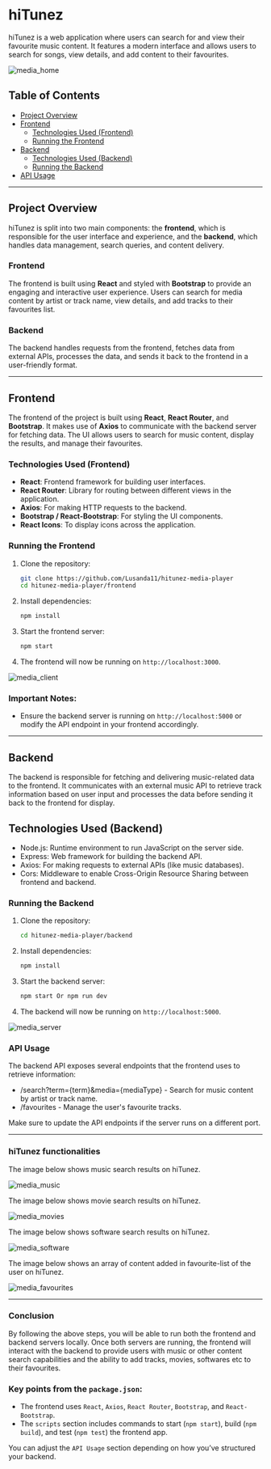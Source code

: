# hiTunez

hiTunez is a web application where users can search for and view their favourite music content. It features a modern interface and allows users to search for songs, view details, and add content to their favourites.

![media_home](./frontend/assets/media_home.png)

## Table of Contents
- [Project Overview](#project-overview)
- [Frontend](#frontend)
  - [Technologies Used (Frontend)](#technologies-used-frontend)
  - [Running the Frontend](#running-the-frontend)
- [Backend](#backend)
  - [Technologies Used (Backend)](#technologies-used-backend)
  - [Running the Backend](#running-the-backend)
- [API Usage](#api-usage)

---

## Project Overview

hiTunez is split into two main components: the **frontend**, which is responsible for the user interface and experience, and the **backend**, which handles data management, search queries, and content delivery.

### Frontend
The frontend is built using **React** and styled with **Bootstrap** to provide an engaging and interactive user experience. Users can search for media content by artist or track name, view details, and add tracks to their favourites list.

### Backend
The backend handles requests from the frontend, fetches data from external APIs, processes the data, and sends it back to the frontend in a user-friendly format.

---

## Frontend

The frontend of the project is built using **React**, **React Router**, and **Bootstrap**. It makes use of **Axios** to communicate with the backend server for fetching data. The UI allows users to search for music content, display the results, and manage their favourites.

### Technologies Used (Frontend)
- **React**: Frontend framework for building user interfaces.
- **React Router**: Library for routing between different views in the application.
- **Axios**: For making HTTP requests to the backend.
- **Bootstrap / React-Bootstrap**: For styling the UI components.
- **React Icons**: To display icons across the application.

### Running the Frontend

1. Clone the repository:

   ```bash
   git clone https://github.com/Lusanda11/hitunez-media-player
   cd hitunez-media-player/frontend
   ```

2. Install dependencies:

    ```bash
    npm install    
    ```

3. Start the frontend server:

    ```bash
    npm start    
    ```

4. The frontend will now be running on `http://localhost:3000`.

![media_client](./frontend/assets/media_client.png)


### Important Notes:
- Ensure the backend server is running on `http://localhost:5000` or modify the API endpoint in your frontend accordingly.

---

## Backend

The backend is responsible for fetching and delivering music-related data to the frontend. It communicates with an external music API to retrieve track information based on user input and processes the data before sending it back to the frontend for display.


## Technologies Used (Backend)

- Node.js: Runtime environment to run JavaScript on the server side.
- Express: Web framework for building the backend API.
- Axios: For making requests to external APIs (like music databases).
- Cors: Middleware to enable Cross-Origin Resource Sharing between frontend and backend.

### Running the Backend

1. Clone the repository:

   ```bash
   cd hitunez-media-player/backend
   ```

2. Install dependencies:

    ```bash
    npm install    
    ```

3. Start the backend server:

    ```bash
    npm start Or npm run dev   
    ```

4. The backend will now be running on `http://localhost:5000`.

![media_server](./frontend/assets/media_server.png)


### API Usage
The backend API exposes several endpoints that the frontend uses to retrieve information:

- /search?term={term}&media={mediaType} - Search for music content by artist or track name.
- /favourites - Manage the user's favourite tracks.

Make sure to update the API endpoints if the server runs on a different port.

---


### hiTunez functionalities


The image below shows music search results on hiTunez.

![media_music](./frontend/assets/media_music.png)

The image below shows movie search results on hiTunez.

![media_movies](./frontend/assets/media_movies.png)

The image below shows software search results on hiTunez.

![media_software](./frontend/assets/media_software.png)

The image below shows an array of content added in  favourite-list of the user on hiTunez.

![media_favourites](./frontend/assets/media_favourites.png)


---

### Conclusion
By following the above steps, you will be able to run both the frontend and backend servers locally. Once both servers are running, the frontend will interact with the backend to provide users with music or other content search capabilities and the ability to add tracks, movies, softwares etc to their favourites.


### Key points from the `package.json`:

- The frontend uses `React`, `Axios`, `React Router`, `Bootstrap`, and `React-Bootstrap`.
- The `scripts` section includes commands to start (`npm start`), build (`npm build`), and test (`npm test`) the frontend app.

You can adjust the `API Usage` section depending on how you’ve structured your backend.
